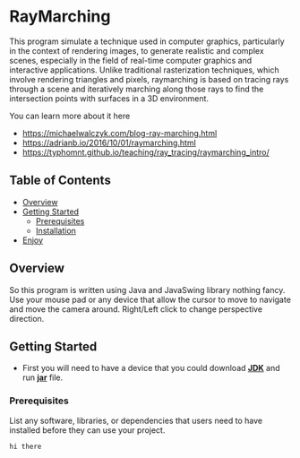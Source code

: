 # RayMarching
This program simulate a technique used in computer graphics, particularly in the context of rendering images, to generate realistic and complex scenes, especially in the field of real-time computer graphics and interactive applications. Unlike traditional rasterization techniques, which involve rendering triangles and pixels, raymarching is based on tracing rays through a scene and iteratively marching along those rays to find the intersection points with surfaces in a 3D environment.

You can learn more about it here
- https://michaelwalczyk.com/blog-ray-marching.html
- https://adrianb.io/2016/10/01/raymarching.html
- https://typhomnt.github.io/teaching/ray_tracing/raymarching_intro/

## Table of Contents

- [Overview](#overview)
- [Getting Started](#getting-started)
  - [Prerequisites](#prerequisites)
  - [Installation](#installation)
- [Enjoy](#enjoy)

## Overview

So this program is written using Java and JavaSwing library nothing fancy. Use your mouse pad or any device that allow the cursor to move to navigate and move the camera around. 
Right/Left click to change perspective direction.

## Getting Started
- First you will need to have a device that you could download [**JDK**](https://www.geeksforgeeks.org/jdk-in-java/) and run [**jar**](https://docs.oracle.com/javase/8/docs/technotes/guides/jar/jarGuide.html) file.

### Prerequisites

List any software, libraries, or dependencies that users need to have installed before they can use your project.

```bash
hi there
```
